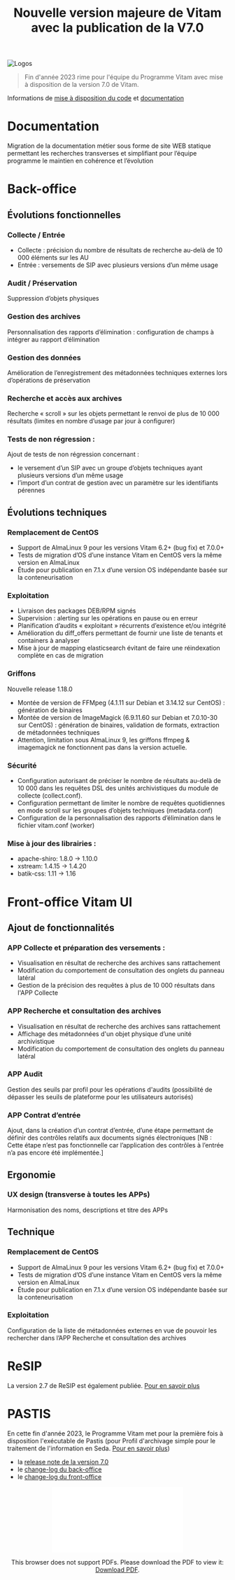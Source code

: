 ﻿---
layout: post
title: Nouvelle version majeure de Vitam avec la publication de la V7.0
---

![Logos](/public/images/V7.png)
> Fin d'année 2023 rime pour l'équipe du Programme Vitam avec mise à disposition de la version 7.0 de Vitam.

Informations de [mise à disposition du code](/pages/ressources/version_7_0.md) et [documentation](/pages/documentation/)

# Documentation
Migration de la documentation métier sous forme de site WEB statique permettant les recherches transverses et simplifiant pour l’équipe programme le maintien en cohérence et l’évolution

# Back-office
## Évolutions fonctionnelles

### Collecte / Entrée
- Collecte : précision du nombre de résultats de recherche au-delà de 10 000 éléments sur les AU
- Entrée : versements de SIP avec plusieurs versions d’un même usage

### Audit / Préservation
Suppression d’objets physiques

### Gestion des archives
Personnalisation des rapports d’élimination : configuration de champs à intégrer au rapport d’élimination

### Gestion des données
Amélioration de l’enregistrement des métadonnées techniques externes lors d’opérations de préservation

### Recherche et accès aux archives
Recherche « scroll » sur les objets permettant le renvoi de plus de 10 000 résultats (limites en nombre d’usage par jour à configurer)

### Tests de non régression :
Ajout de tests de non régression concernant :
- le versement d’un SIP avec un groupe d’objets techniques ayant plusieurs versions d’un même usage
- l’import d’un contrat de gestion avec un paramètre sur les identifiants pérennes


## Évolutions techniques

### Remplacement de CentOS
- Support de AlmaLinux 9 pour les versions Vitam 6.2+ (bug fix) et 7.0.0+
- Tests de migration d’OS d’une instance Vitam en CentOS vers la même version en AlmaLinux
- Étude pour publication en 7.1.x d’une version OS indépendante basée sur la conteneurisation

### Exploitation
- Livraison des packages DEB/RPM signés
- Supervision : alerting sur les opérations en pause ou en erreur
- Planification d’audits « exploitant » récurrents d’existence et/ou intégrité
- Amélioration du diff_offers permettant de fournir une liste de tenants et containers à analyser
- Mise à jour de mapping elasticsearch évitant de faire une réindexation complète en cas de migration

### Griffons
Nouvelle release 1.18.0
- Montée de version de FFMpeg (4.1.11 sur Debian et 3.14.12 sur CentOS) : génération de binaires
- Montée de version de ImageMagick (6.9.11.60 sur Debian et 7.0.10-30 sur CentOS) : génération de binaires, validation de formats, extraction de métadonnées techniques
- Attention, limitation sous AlmaLinux 9, les griffons ffmpeg & imagemagick ne fonctionnent pas dans la version actuelle.

### Sécurité
- Configuration autorisant de préciser le nombre de résultats au-delà de 10 000 dans les requêtes DSL des unités archivistiques du module de collecte (collect.conf).
- Configuration permettant de limiter le nombre de requêtes quotidiennes en mode scroll sur les groupes d’objets techniques (metadata.conf)
- Configuration de la personnalisation des rapports d’élimination dans le fichier vitam.conf (worker)

### Mise à jour des librairies : 
-	apache-shiro: 1.8.0 -> 1.10.0
-	xstream: 1.4.15 -> 1.4.20
-	batik-css: 1.11 -> 1.16


# Front-office Vitam UI
## Ajout de fonctionnalités

### APP Collecte et préparation des versements :
- Visualisation en résultat de recherche des archives sans rattachement 
- Modification du comportement de consultation des onglets du panneau latéral
- Gestion de la précision des requêtes à plus de 10 000 résultats dans l'APP Collecte

### APP Recherche et consultation des archives
- Visualisation en résultat de recherche des archives sans rattachement 
- Affichage des métadonnées d'un objet physique d’une unité archivistique 
- Modification du comportement de consultation des onglets du panneau latéral

### APP Audit 
Gestion des seuils par profil pour les opérations d'audits (possibilité de dépasser les seuils de plateforme pour les utilisateurs autorisés)

### APP Contrat d’entrée 
Ajout, dans la création d’un contrat d’entrée, d’une étape permettant de définir des contrôles relatifs aux documents signés électroniques [NB : Cette étape n’est pas fonctionnelle car l’application des contrôles à l’entrée n’a pas encore été implémentée.]


## Ergonomie
### UX design (transverse à toutes les APPs)
Harmonisation des noms, descriptions et titre des APPs

## Technique
### Remplacement de CentOS
- Support de AlmaLinux 9 pour les versions Vitam 6.2+ (bug fix) et 7.0.0+
- Tests de migration d’OS d’une instance Vitam en CentOS vers la même version en AlmaLinux
- Étude pour publication en 7.1.x d’une version OS indépendante basée sur la conteneurisation

### Exploitation
Configuration de la liste de métadonnées externes en vue de pouvoir les rechercher dans l’APP Recherche et consultation des archives

# ReSIP
La version 2.7 de ReSIP est également publiée. [Pour en savoir plus](/pages/ressources/resip.md)

# PASTIS
En cette fin d'année 2023, le Programme Vitam met pour la première fois à disposition l'exécutable de Pastis (pour Profil d'archivage simple pour le traitement de l'information en Seda. [Pour en savoir plus](/pages/ressources/pastis.md))


- la [release note de la version 7.0](/ressources/RefCourant/Release_notes_7_vdef.pdf)
- le [change-log du back-office](/ressources/RefCourant/vitam-changelog.7.0.1.pdf)
- le [change-log du front-office](/ressources/RefCourant/vitamui-changelog.7.0.1.pdf)

<p style="text-align: center;">
<object data="/ressources/RefCourant/Release_notes_7_vdef.pdf" type="application/pdf" width="700px" height="550px">
    <embed src="/ressources/RefCourant/Release_notes_7_vdef.pdf" type="application/pdf">
        <p>This browser does not support PDFs. Please download the PDF to view it: <a href="/ressources/RefCourant/Release_notes_7_vdef.pdf">Download PDF</a>.</p>
    </embed>
</object>
</p>